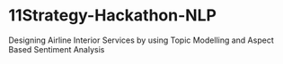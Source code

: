 # 11Strategy-Hackathon-NLP
Designing Airline Interior Services by using Topic Modelling and Aspect Based Sentiment Analysis

